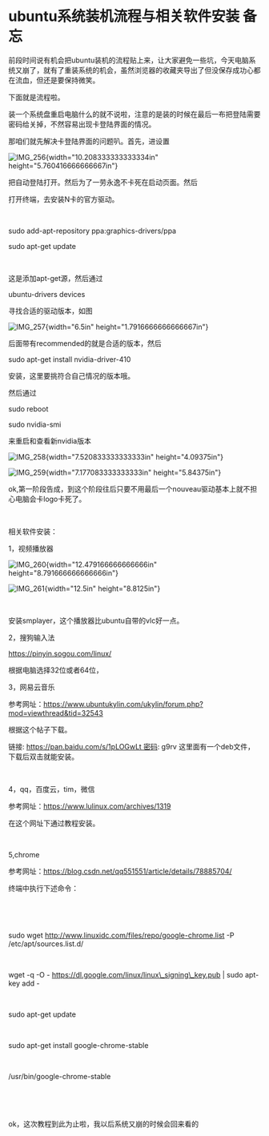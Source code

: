 ubuntu系统装机流程与相关软件安装 备忘
=====================================

前段时间说有机会把ubuntu装机的流程贴上来，让大家避免一些坑，今天电脑系统又崩了，就有了重装系统的机会，虽然浏览器的收藏夹导出了但没保存成功心都在流血，但还是要保持微笑。

下面就是流程啦。

装一个系统盘重启电脑什么的就不说啦，注意的是装的时候在最后一布把登陆需要密码给关掉，不然容易出现卡登陆界面的情况。

那咱们就先解决卡登陆界面的问题叭。首先，进设置

![IMG\_256](media/image1.png){width="10.208333333333334in"
height="5.760416666666667in"}

把自动登陆打开。然后为了一劳永逸不卡死在启动页面。然后

打开终端，去安装N卡的官方驱动。

 

sudo add-apt-repository ppa:graphics-drivers/ppa

sudo apt-get update

 

这是添加apt-get源，然后通过

ubuntu-drivers devices

寻找合适的驱动版本，如图

![IMG\_257](media/image2.png){width="6.5in"
height="1.7916666666666667in"}

后面带有recommended的就是合适的版本，然后

sudo apt-get install nvidia-driver-410

安装，这里要挑符合自己情况的版本哦。

然后通过

sudo reboot

sudo nvidia-smi

来重启和查看新nvidia版本

![IMG\_258](media/image3.png){width="7.520833333333333in"
height="4.09375in"}

![IMG\_259](media/image4.png){width="7.177083333333333in"
height="5.84375in"}

ok,第一阶段告成，到这个阶段往后只要不用最后一个nouveau驱动基本上就不担心电脑会卡logo卡死了。

 

相关软件安装：

1，视频播放器

![IMG\_260](media/image5.png){width="12.479166666666666in"
height="8.791666666666666in"}

![IMG\_261](media/image6.png){width="12.5in" height="8.8125in"}

 

安装smplayer，这个播放器比ubuntu自带的vlc好一点。

2，搜狗输入法

https://pinyin.sogou.com/linux/

根据电脑选择32位或者64位，

3，网易云音乐

参考网址：https://www.ubuntukylin.com/ukylin/forum.php?mod=viewthread&tid=32543

根据这个帖子下载。

链接: https://pan.baidu.com/s/1pLOGwLt 密码: g9rv
这里面有一个deb文件，下载后双击就能安装。

 

4，qq，百度云，tim，微信

参考网址：https://www.lulinux.com/archives/1319

在这个网址下通过教程安装。

 

5,chrome

参考网址：https://blog.csdn.net/qq551551/article/details/78885704/

终端中执行下述命令：

 

 

sudo wget http://www.linuxidc.com/files/repo/google-chrome.list -P
/etc/apt/sources.list.d/

 

wget -q -O - https://dl.google.com/linux/linux\_signing\_key.pub | sudo
apt-key add -

 

sudo apt-get update

 

sudo apt-get install google-chrome-stable

 

/usr/bin/google-chrome-stable

 

 

ok，这次教程到此为止啦，我以后系统又崩的时候会回来看的
